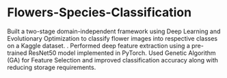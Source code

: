 # Flowers-Species-Classification

Built a two-stage domain-independent framework using Deep Learning and Evolutionary Optimization to classify flower
images into respective classes on a Kaggle dataset. .
Performed deep feature extraction using a pre-trained ResNet50 model implemented in PyTorch.
Used Genetic Algorithm (GA) for Feature Selection and improved classification accuracy along with reducing storage
requirements.
